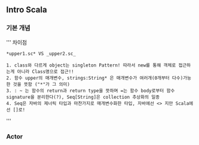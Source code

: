 ## Intro Scala 

### 기본 개념
	

'''
차이점

	*upper1.sc* VS _upper2.sc_

	1. class와 다르게 object는 singleton Pattern! 따라서 new를 통해 객체로 접근하는게 아니라 Class명으로 접근!!
	2. 함수 upper의 매개변수, strings:String* 은 매개변수가 여러개(0개부터 다수)가능 한 것을 뜻함 ("*"가 그 의미)
	3. : ~ 는 함수의 return과 return type을 뜻하며 =는 함수 body로부터 함수 signature을 분리한다(?), Seq[String]은 collection 추상화의 일종
	4. Seq은 자바의 제너릭 타입과 마찬가지로 매개변수화한 타입, 자바에선 <> 지만 Scala에선 []로! 
'''
### Actor

